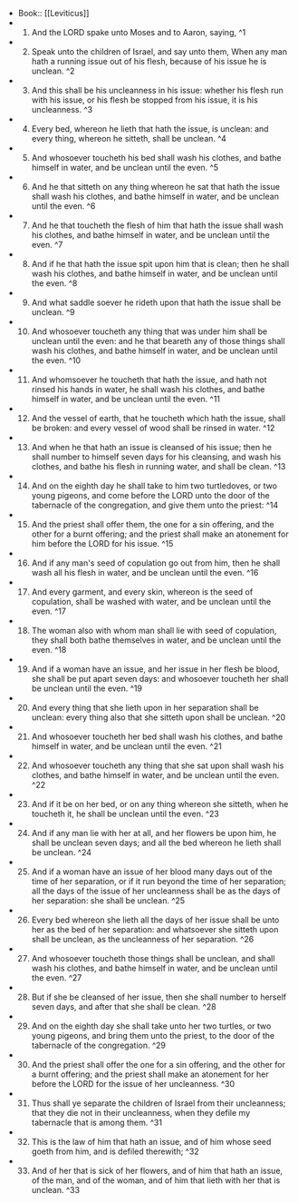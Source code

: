 - Book:: [[Leviticus]]
- 1. And the LORD spake unto Moses and to Aaron, saying, ^1
- 2. Speak unto the children of Israel, and say unto them, When any man hath a running issue out of his flesh, because of his issue he is unclean. ^2
- 3. And this shall be his uncleanness in his issue: whether his flesh run with his issue, or his flesh be stopped from his issue, it is his uncleanness. ^3
- 4. Every bed, whereon he lieth that hath the issue, is unclean: and every thing, whereon he sitteth, shall be unclean. ^4
- 5. And whosoever toucheth his bed shall wash his clothes, and bathe himself in water, and be unclean until the even. ^5
- 6. And he that sitteth on any thing whereon he sat that hath the issue shall wash his clothes, and bathe himself in water, and be unclean until the even. ^6
- 7. And he that toucheth the flesh of him that hath the issue shall wash his clothes, and bathe himself in water, and be unclean until the even. ^7
- 8. And if he that hath the issue spit upon him that is clean; then he shall wash his clothes, and bathe himself in water, and be unclean until the even. ^8
- 9. And what saddle soever he rideth upon that hath the issue shall be unclean. ^9
- 10. And whosoever toucheth any thing that was under him shall be unclean until the even: and he that beareth any of those things shall wash his clothes, and bathe himself in water, and be unclean until the even. ^10
- 11. And whomsoever he toucheth that hath the issue, and hath not rinsed his hands in water, he shall wash his clothes, and bathe himself in water, and be unclean until the even. ^11
- 12. And the vessel of earth, that he toucheth which hath the issue, shall be broken: and every vessel of wood shall be rinsed in water. ^12
- 13. And when he that hath an issue is cleansed of his issue; then he shall number to himself seven days for his cleansing, and wash his clothes, and bathe his flesh in running water, and shall be clean. ^13
- 14. And on the eighth day he shall take to him two turtledoves, or two young pigeons, and come before the LORD unto the door of the tabernacle of the congregation, and give them unto the priest: ^14
- 15. And the priest shall offer them, the one for a sin offering, and the other for a burnt offering; and the priest shall make an atonement for him before the LORD for his issue. ^15
- 16. And if any man's seed of copulation go out from him, then he shall wash all his flesh in water, and be unclean until the even. ^16
- 17. And every garment, and every skin, whereon is the seed of copulation, shall be washed with water, and be unclean until the even. ^17
- 18. The woman also with whom man shall lie with seed of copulation, they shall both bathe themselves in water, and be unclean until the even. ^18
- 19. And if a woman have an issue, and her issue in her flesh be blood, she shall be put apart seven days: and whosoever toucheth her shall be unclean until the even. ^19
- 20. And every thing that she lieth upon in her separation shall be unclean: every thing also that she sitteth upon shall be unclean. ^20
- 21. And whosoever toucheth her bed shall wash his clothes, and bathe himself in water, and be unclean until the even. ^21
- 22. And whosoever toucheth any thing that she sat upon shall wash his clothes, and bathe himself in water, and be unclean until the even. ^22
- 23. And if it be on her bed, or on any thing whereon she sitteth, when he toucheth it, he shall be unclean until the even. ^23
- 24. And if any man lie with her at all, and her flowers be upon him, he shall be unclean seven days; and all the bed whereon he lieth shall be unclean. ^24
- 25. And if a woman have an issue of her blood many days out of the time of her separation, or if it run beyond the time of her separation; all the days of the issue of her uncleanness shall be as the days of her separation: she shall be unclean. ^25
- 26. Every bed whereon she lieth all the days of her issue shall be unto her as the bed of her separation: and whatsoever she sitteth upon shall be unclean, as the uncleanness of her separation. ^26
- 27. And whosoever toucheth those things shall be unclean, and shall wash his clothes, and bathe himself in water, and be unclean until the even. ^27
- 28. But if she be cleansed of her issue, then she shall number to herself seven days, and after that she shall be clean. ^28
- 29. And on the eighth day she shall take unto her two turtles, or two young pigeons, and bring them unto the priest, to the door of the tabernacle of the congregation. ^29
- 30. And the priest shall offer the one for a sin offering, and the other for a burnt offering; and the priest shall make an atonement for her before the LORD for the issue of her uncleanness. ^30
- 31. Thus shall ye separate the children of Israel from their uncleanness; that they die not in their uncleanness, when they defile my tabernacle that is among them. ^31
- 32. This is the law of him that hath an issue, and of him whose seed goeth from him, and is defiled therewith; ^32
- 33. And of her that is sick of her flowers, and of him that hath an issue, of the man, and of the woman, and of him that lieth with her that is unclean. ^33
